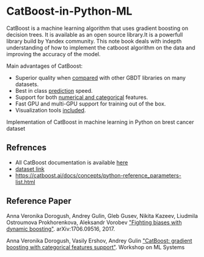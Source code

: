 # CatBoost-in-Python-ML

CatBoost is a machine learning algorithm that uses gradient boosting on decision trees. It is available as an open source library.It is a powerfull library build by Yandex community. This note book deals with indepth understanding of how to implement the catboost algorithm on the data and improving the accuracy of the model.

Main advantages of CatBoost:
  - Superior quality when [compared](https://github.com/catboost/benchmarks/blob/master/README.md) with other GBDT libraries on many datasets.
  - Best in class [prediction](https://catboost.ai/docs/concepts/c-plus-plus-api.html) speed.
  - Support for both [numerical and categorical](https://catboost.ai/docs/concepts/algorithm-main-stages.html) features.
  - Fast GPU and multi-GPU support for training out of the box.
  - Visualization tools [included](https://catboost.ai/docs/features/visualization.html).
  
Implementation of CatBoost in machine learning in Python on brest cancer dataset

Refrences
-------
- All CatBoost documentation is available [here](https://catboost.ai/docs/concepts/about.html)
- [dataset link](https://archive.ics.uci.edu/ml/datasets/breast+cancer+wisconsin+(diagnostic))
- https://catboost.ai/docs/concepts/python-reference_parameters-list.html

Reference Paper
-------
Anna Veronika Dorogush, Andrey Gulin, Gleb Gusev, Nikita Kazeev, Liudmila Ostroumova Prokhorenkova, Aleksandr Vorobev ["Fighting biases with dynamic boosting"](https://arxiv.org/abs/1706.09516). arXiv:1706.09516, 2017.

Anna Veronika Dorogush, Vasily Ershov, Andrey Gulin ["CatBoost: gradient boosting with categorical features support"](http://learningsys.org/nips17/assets/papers/paper_11.pdf). Workshop on ML Systems

